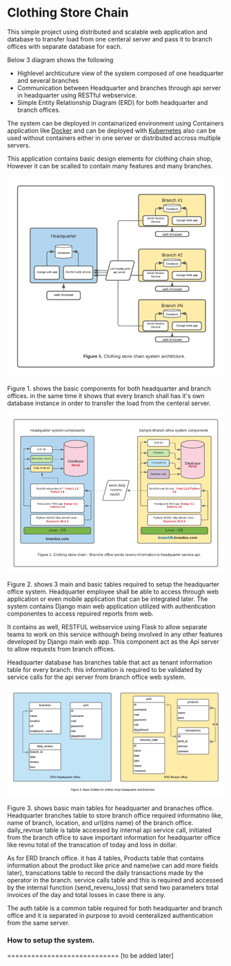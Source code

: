 # Clothing Store Chain

This simple project using distributed and scalable web application and database to transfer load from one centeral server
and pass it to branch offices with separate database for each.

Below 3 diagram shows the following

* Highlevel archticuture view of the system composed of one headquarter and several branches
* Communication between Headquarter and branches through api server in headquarter using RESTful webservice.
* Simple Entity Relationship Diagram (ERD) for both headquarter and branch offices.

The system can be deployed in containarized environment using Containers application like [Docker](https://docker.org)
and can be deployed with [Kubernetes](https://Kubernetes.io) also can be used without containers either in one server or distributed accross multiple servers.

This application contains basic design elements for clothing chain shop, However it can be scalled to contain many features and many branches.

![System Architecture](https://raw.githubusercontent.com/amrabouelenin/clothing-store-chain/master/clothes-shope-disributed-scalable-architecture.png)

Figure 1. shows the basic components for both headquarter and branch offices. in the same time it shows that every branch shall has it's own database instance in order to transfer the load from the centeral server.

![Communications Headquarter and Branch offices](https://github.com/amrabouelenin/clothing-store-chain/blob/master/clothes-shop-headquarter-branches-communications.png)

Figure 2. shows 3 main and basic tables required to setup the headquarter office system. Headquarter employee shall be able to access through web application or even mobile application that can be integrated later. 
The system contains Django main web application utilized with authentication componentes to access repuired reports from web.

It contains as well, RESTFUL webservice using Flask to allow separate teams to work on this service withough being involved in any other features developed by Django main web app. This component act as the Api server to allow requests from branch offices.

Headquarter database has branches table that act as tenant information table for every branch. this information is required to be validated by service calls for the api server from branch office web system.

![Entity Replationship Diagram ERD](https://github.com/amrabouelenin/clothing-store-chain/blob/master/clothes-shop-erd-headquarter-branches.png)

Figure 3. shows basic main tables for headquarter and branaches office. Headquarter branches table to store branch office required informatino like, name of branch, location, and url(dns name) of the branch office. daily_revnue table is table accessed by internal api service call, initiated from the branch office to save important information for headquarter office like revnu total of the transcation of today and loss in dollar.

As for ERD branch office. it has 4 tables, Products table that contains information about the product like price and name(we can add more fields later), transcations table to record the daily transactions made by the operator in the branch. service calls table and this is required and accessed by the internal function (send_revenu_loss) that send two parameters total invoices of the day and total losses in case there is any.

The auth table is a common table required for both headquarter and branch office and it is separated in purpose to avoid centeralized authentication from the same server.

### How to setup the system.
============================
[to be added later]



